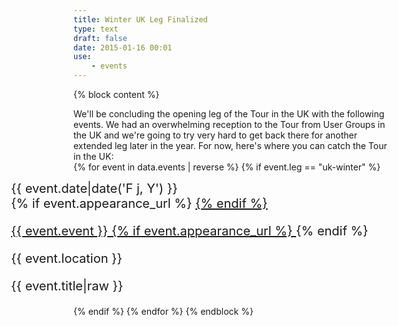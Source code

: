 ```yaml
---
title: Winter UK Leg Finalized
type: text
draft: false
date: 2015-01-16 00:01
use:
    - events
---
```

{% block content %}

We'll be concluding the opening leg of the Tour in the UK with the following events. We had an overwhelming reception to 
the Tour from User Groups in the UK and we're going to try very hard to get back there for another extended leg later 
in the year. For now, here's where you can catch the Tour in the UK:
<br>
    {% for event in data.events | reverse %}
        {% if event.leg == "uk-winter" %}
            <div class="row appearance" style="font-size:20px; margin-left:-100px">
                <div class="col-md-3 text-right appearance-date">
                    {{ event.date|date('F j, Y') }}
                </div>
                <div class="col-md-9 appearance-details">
                    {% if event.appearance_url %}
                        <a href="{{ event.appearance_url }}">
                    {% endif %}
                    <p class="appearance-details__event">{{ event.event }}
                    {% if event.appearance_url %}
                        </a>
                    {% endif %}
                    <div class="appearance-details__location">{{ event.location }}</div>
                    <p class="appearance-details__title">{{ event.title|raw }}</p>
                </div>
            </div>
        {% endif %}
    {% endfor %}
{% endblock %}